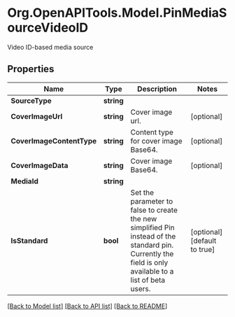 # Org.OpenAPITools.Model.PinMediaSourceVideoID
Video ID-based media source

## Properties

Name | Type | Description | Notes
------------ | ------------- | ------------- | -------------
**SourceType** | **string** |  | 
**CoverImageUrl** | **string** | Cover image url. | [optional] 
**CoverImageContentType** | **string** | Content type for cover image Base64. | [optional] 
**CoverImageData** | **string** | Cover image Base64. | [optional] 
**MediaId** | **string** |  | 
**IsStandard** | **bool** | Set the parameter to false to create the new simplified Pin instead of the standard pin. Currently the field is only available to a list of beta users. | [optional] [default to true]

[[Back to Model list]](../README.md#documentation-for-models) [[Back to API list]](../README.md#documentation-for-api-endpoints) [[Back to README]](../README.md)

